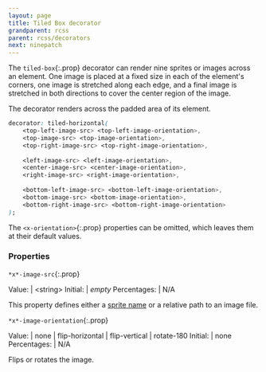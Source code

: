 ```yaml
---
layout: page
title: Tiled Box decorator
grandparent: rcss
parent: rcss/decorators
next: ninepatch
---
```


The `tiled-box`{:.prop} decorator can render nine sprites or images across an element. One image is placed at a fixed size in each of the element's corners, one image is stretched along each edge, and a final image is stretched in both directions to cover the center region of the image.

The decorator renders across the padded area of its element.

```css
decorator: tiled-horizontal( 
	<top-left-image-src> <top-left-image-orientation>,
	<top-image-src> <top-image-orientation>,
	<top-right-image-src> <top-right-image-orientation>,
	
	<left-image-src> <left-image-orientation>,
	<center-image-src> <center-image-orientation>,
	<right-image-src> <right-image-orientation>,
	
	<bottom-left-image-src> <bottom-left-image-orientation>,
	<bottom-image-src> <bottom-image-orientation>,
	<bottom-right-image-src> <bottom-right-image-orientation>
);
```

The `<x-orientation>`{:.prop} properties can be omitted, which leaves them at their default values.


### Properties


`*x*-image-src`{:.prop}

Value: | \<string\>
Initial: | *empty*
Percentages: | N/A

This property defines either a [sprite name](../sprite_sheets.html) or a relative path to an image file.

`*x*-image-orientation`{:.prop}

Value: | none \| flip-horizontal \| flip-vertical \| rotate-180
Initial: | none
Percentages: | N/A

Flips or rotates the image.
